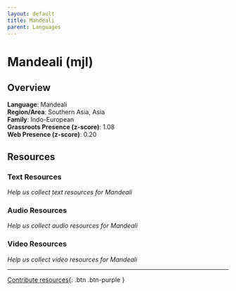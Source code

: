 ```yaml
---
layout: default
title: Mandeali
parent: Languages
---
```


# Mandeali (mjl)

## Overview

**Language**: Mandeali  
**Region/Area**: Southern Asia, Asia  
**Family**: Indo-European  
**Grassroots Presence (z-score)**: 1.08  
**Web Presence (z-score)**: 0.20  

## Resources

### Text Resources
*Help us collect text resources for Mandeali*

### Audio Resources
*Help us collect audio resources for Mandeali*

### Video Resources
*Help us collect video resources for Mandeali*

---

[Contribute resources](https://forms.office.com/e/1SfLJx3u1r){: .btn .btn-purple }

